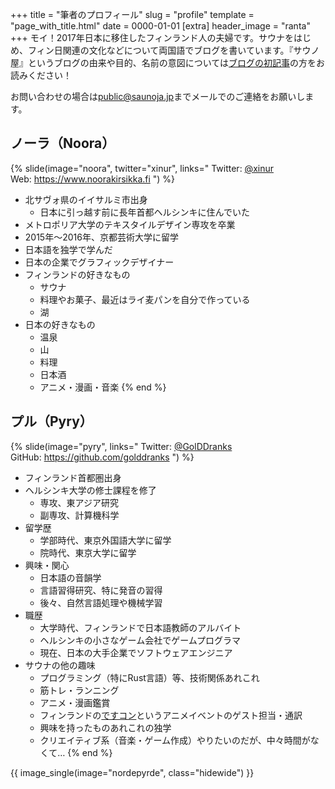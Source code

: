 +++
title = "筆者のプロフィール"
slug = "profile"
template = "page_with_title.html"
date = 0000-01-01
[extra]
header_image = "ranta"
+++
モイ！2017年日本に移住したフィンランド人の夫婦です。サウナをはじめ、フィン日関連の文化などについて両国語でブログを書いています。『サウノ屋』というブログの由来や目的、名前の意図については[ブログの初記事](@/2020-11-22-hello/index.md)の方をお読みください！

お問い合わせの場合は[public@saunoja.jp](mailto:contact@saunoja.jp)までメールでのご連絡をお願いします。

## ノーラ（Noora）

{% slide(image="noora", twitter="xinur", links="
Twitter: [@xinur](https://twitter.com/xinur)  
Web: <https://www.noorakirsikka.fi>
") %}
- 北サヴォ県のイイサルミ市出身
  - 日本に引っ越す前に長年首都ヘルシンキに住んでいた
- メトロポリア大学のテキスタイルデザイン専攻を卒業
- 2015年〜2016年、京都芸術大学に留学
- 日本語を独学で学んだ
- 日本の企業でグラフィックデザイナー
- フィンランドの好きなもの
  - サウナ
  - 料理やお菓子、最近はライ麦パンを自分で作っている
  - 湖
- 日本の好きなもの
  - 温泉
  - 山
  - 料理
  - 日本酒
  - アニメ・漫画・音楽
{% end %}

## プル（Pyry）

{% slide(image="pyry", links="
Twitter: [@GolDDranks](https://twitter.com/GolDDranks)  
GitHub: <https://github.com/golddranks>
") %}
- フィンランド首都圏出身
- ヘルシンキ大学の修士課程を修了
  - 専攻、東アジア研究
  - 副専攻、計算機科学
- 留学歴
  - 学部時代、東京外国語大学に留学
  - 院時代、東京大学に留学
- 興味・関心
  - 日本語の音韻学
  - 言語習得研究、特に発音の習得
  - 後々、自然言語処理や機械学習
- 職歴
  - 大学時代、フィンランドで日本語教師のアルバイト
  - ヘルシンキの小さなゲーム会社でゲームプログラマ
  - 現在、日本の大手企業でソフトウェアエンジニア
- サウナの他の趣味
  - プログラミング（特にRust言語）等、技術関係あれこれ
  - 筋トレ・ランニング
  - アニメ・漫画鑑賞
  - フィンランドの[ですコン](https://desucon.fi)というアニメイベントのゲスト担当・通訳
  - 興味を持ったものあれこれの独学
  - クリエイティブ系（音楽・ゲーム作成）やりたいのだが、中々時間がなくて…
{% end %}

{{ image_single(image="nordepyrde", class="hidewide") }}